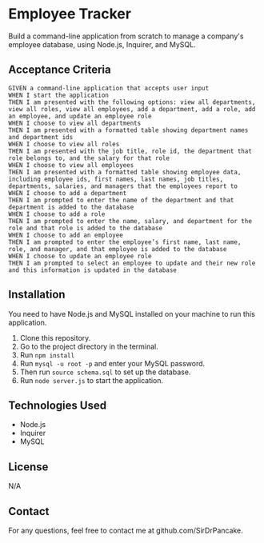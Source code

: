 # Employee Tracker
Build a command-line application from scratch to manage a company's employee database, using Node.js, Inquirer, and MySQL.

## Acceptance Criteria
```
GIVEN a command-line application that accepts user input
WHEN I start the application
THEN I am presented with the following options: view all departments, view all roles, view all employees, add a department, add a role, add an employee, and update an employee role
WHEN I choose to view all departments
THEN I am presented with a formatted table showing department names and department ids
WHEN I choose to view all roles
THEN I am presented with the job title, role id, the department that role belongs to, and the salary for that role
WHEN I choose to view all employees
THEN I am presented with a formatted table showing employee data, including employee ids, first names, last names, job titles, departments, salaries, and managers that the employees report to
WHEN I choose to add a department
THEN I am prompted to enter the name of the department and that department is added to the database
WHEN I choose to add a role
THEN I am prompted to enter the name, salary, and department for the role and that role is added to the database
WHEN I choose to add an employee
THEN I am prompted to enter the employee’s first name, last name, role, and manager, and that employee is added to the database
WHEN I choose to update an employee role
THEN I am prompted to select an employee to update and their new role and this information is updated in the database 
```
## Installation

You need to have Node.js and MySQL installed on your machine to run this application.

1. Clone this repository.
2. Go to the project directory in the terminal.
3. Run `npm install`
4. Run `mysql -u root -p` and enter your MySQL password.
5. Then run `source schema.sql` to set up the database.
6.  Run `node server.js` to start the application.

## Technologies Used

- Node.js
- Inquirer
- MySQL

## License

N/A

## Contact

For any questions, feel free to contact me at github.com/SirDrPancake.
